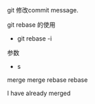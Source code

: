 git 修改commit message.

git rebase 的使用
- git rebase -i <hash>

参数
- s 


merge merge
rebase rebase

I have already merged